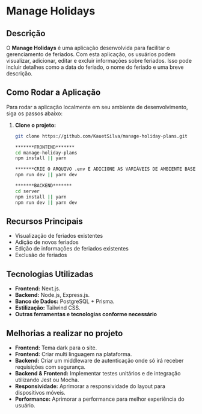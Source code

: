 # Manage Holidays

## Descrição
O **Manage Holidays** é uma aplicação desenvolvida para facilitar o gerenciamento de feriados. Com esta aplicação, os usuários podem visualizar, adicionar, editar e excluir informações sobre feriados. Isso pode incluir detalhes como a data do feriado, o nome do feriado e uma breve descrição.

## Como Rodar a Aplicação

Para rodar a aplicação localmente em seu ambiente de desenvolvimento, siga os passos abaixo:

1. **Clone o projeto:**
   ```bash
   git clone https://github.com/KauetSilva/manage-holiday-plans.git

   *******FRONTEND*******
   cd manage-holiday-plans
   npm install || yarn

   *******CRIE O ARQUIVO .env E ADICIONE AS VARIÁVEIS DE AMBIENTE BASEADO NO .env.template*******
   npm run dev || yarn dev
   
   *******BACKEND*******
   cd server
   npm install || yarn
   npm run dev || yarn dev


## Recursos Principais
- Visualização de feriados existentes
- Adição de novos feriados
- Edição de informações de feriados existentes
- Exclusão de feriados

## Tecnologias Utilizadas
- **Frontend:** Next.js.
- **Backend:** Node.js, Express.js.
- **Banco de Dados:** PostgreSQL + Prisma.
- **Estilização:** Tailwind CSS.
- **Outras ferramentas e tecnologias conforme necessário**

## Melhorias a realizar no projeto
- **Frontend:** Tema dark para o site.
- **Frontend:** Criar multi linguagem na plataforma.
- **Backend:** Criar um middleware de autenticação onde só irá receber requisições com segurança.
- **Backend & Frontend:** Implementar testes unitários e de integração utilizando Jest ou Mocha.
- **Responsividade:** Aprimorar a responsividade do layout para dispositivos móveis.
- **Performance:** Aprimorar a performance para melhor experiência do usuário.


